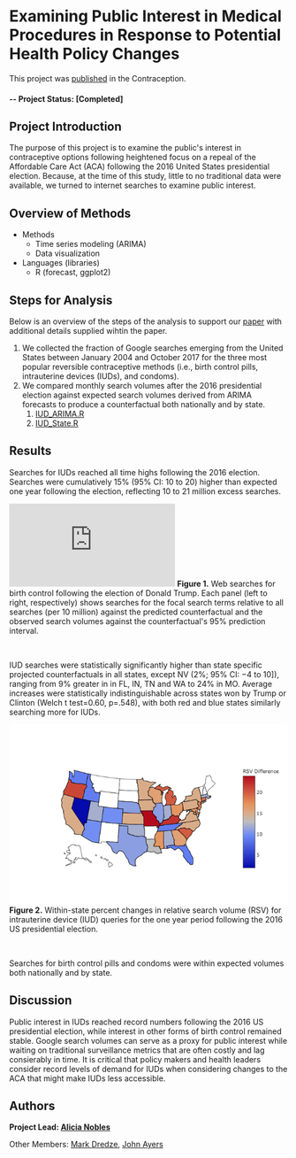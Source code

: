 # Examining Public Interest in Medical Procedures in Response to Potential Health Policy Changes

This project was [published](https://www.contraceptionjournal.org/article/S0010-7824(18)30485-2/fulltext) in the Contraception.  

#### -- Project Status: [Completed]

## Project Introduction
The purpose of this project is to examine the public's interest in contraceptive options following heightened focus on a repeal of the Affordable Care Act (ACA) following the 2016 United States presidential election. Because, at the time of this study, little to no traditional data were available, we turned to internet searches to examine public interest. 

## Overview of Methods
* Methods
	* Time series modeling (ARIMA)
	* Data visualization
* Languages (libraries)
	* R (forecast, ggplot2)

## Steps for Analysis
Below is an overview of the steps of the analysis to support our [paper](https://www.contraceptionjournal.org/article/S0010-7824(18)30485-2/fulltext) with additional details supplied wihtin the paper.

1. We collected the fraction of Google searches emerging from the United States between January 2004 and October 2017 for the three most popular reversible contraceptive methods (i.e., birth control pills, intrauterine devices (IUDs), and condoms). 
2. We compared monthly search volumes after the 2016 presidential election against expected search volumes derived from ARIMA forecasts to produce a counterfactual both nationally and by state.
	1. [IUD\_ARIMA.R]()
	2. [IUD\_State.R]()

## Results
Searches for IUDs reached all time highs following the 2016 election. Searches were cumulatively 15% (95% CI: 10 to 20) higher than expected one year following the election, reflecting 10 to 21 million excess
searches.

![Web searches for birth control following the election of Donald Trump. Each panel (left to right, respectively) shows searches for the focal search terms relative to all searches (per
10 million) against the predicted counterfactual and the observed search volumes against the counterfactual's 95% prediction interval.](https://github.com/a-nobles/contraception-policy-interest/blob/master/figures/google_iud.pdf)
**Figure 1.** Web searches for birth control following the election of Donald Trump. Each panel (left to right, respectively) shows searches for the focal search terms relative to all searches (per
10 million) against the predicted counterfactual and the observed search volumes against the counterfactual's 95% prediction interval. 

&nbsp;

IUD searches were statistically significantly higher than state specific projected counterfactuals in all states, except NV (2%; 95% CI: −4 to 10]), ranging from 9% greater in in FL, IN, TN and WA to 24% in
MO. Average increases were statistically indistinguishable across states
won by Trump or Clinton (Welch t test=0.60, p=.548), with both red and blue states similarly searching more for IUDs.

![Within-state percent changes in relative search volume (RSV) for intrauterine device (IUD) queries for the one year period following the 2016 US presidential election.](https://github.com/a-nobles/contraception-policy-interest/blob/master/figures/state_difference_viz.png)
**Figure 2.** Within-state percent changes in relative search volume (RSV) for intrauterine device (IUD) queries for the one year period following the 2016 US presidential election.

&nbsp;

Searches for birth control pills and condoms were within expected volumes both nationally and by state.


## Discussion
Public interest in IUDs reached record numbers following the 2016 US presidential election, while interest in other forms of birth control remained stable. Google search volumes can serve as a proxy for public interest while waiting on traditional surveillance metrics that are often costly and lag consierably in time. It is critical that policy makers and health leaders consider record levels of demand for IUDs when considering changes to the ACA that might make IUDs less
accessible.


## Authors

**Project Lead: [Alicia Nobles](https://a-nobles.github.io/)**

Other Members: [Mark Dredze](http://www.cs.jhu.edu/~mdredze/), [John Ayers](https://www.johnwayers.com/)

